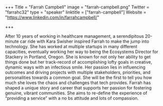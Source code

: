 +++
Title = "Farrah Campbell"
image = "farrah-campbell.png"
Twitter = "farrahc32"
type = "speaker"
linktitle = ["farrah-campbell"]
Website = "https://www.linkedin.com/in/farrahcampbell/"

+++

After 10 years of working in healthcare management, a serendipitous 20-minute car ride with Kara Swisher inspired Farrah to make the jump into technology. She has worked at multiple startups in many different capacities, eventually working her way to being the Ecosystems Director for Stackery in Portland, Oregon. She is known for not only her ability to get things done but her track-record of accomplishing lofty goals in creative, dynamic ways with an infectious smile. Her passion lies in influencing outcomes and driving projects with multiple stakeholders, priorities, and personalities towards a common goal. She will be the first to tell you how much she loves the chaos and challenges that tech provides. Farrah has shaped a unique story and career that supports her passion for fostering genuine, vibrant communities. She aims to re-define the experience of “providing a service” with a no bs attitude and lots of compassion.